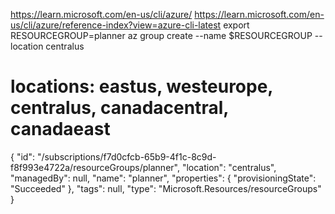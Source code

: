 https://learn.microsoft.com/en-us/cli/azure/
https://learn.microsoft.com/en-us/cli/azure/reference-index?view=azure-cli-latest
export RESOURCEGROUP=planner
az group create --name $RESOURCEGROUP --location centralus
# locations: eastus, westeurope, centralus, canadacentral, canadaeast

{
  "id": "/subscriptions/f7d0cfcb-65b9-4f1c-8c9d-f8f993e4722a/resourceGroups/planner",
  "location": "centralus",
  "managedBy": null,
  "name": "planner",
  "properties": {
    "provisioningState": "Succeeded"
  },
  "tags": null,
  "type": "Microsoft.Resources/resourceGroups"
}